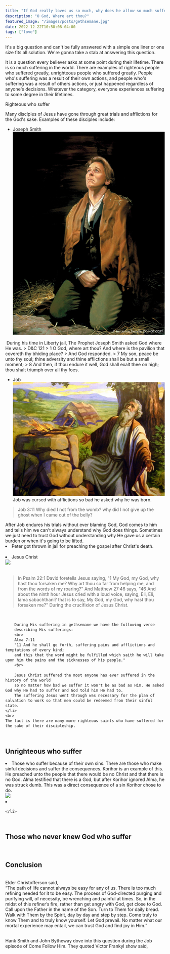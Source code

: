 ```yaml
---
title: "If God really loves us so much, why does he allow so much suffering?"
description: "O God, Where art thou?"
featured_image: "/images/posts/gethsemane.jpg"
date: 2022-12-22T10:58:08-04:00
tags: ["love"]
---
```



It's a big question and can't be fully answered with a simple one liner or one size fits all solution. 
We're gonna take a stab at answering this question. 

It is a question every believer asks at some point during their lifetime. 
There is so much suffering in the world. 
There are examples of righteous people who suffered greatly, unrighteous people who suffered greatly. 
People who's suffering was a result of their own actions, and people who's suffering was a result of others actions, 
or just happened regardless of anyone's decisions.
Whatever the category, everyone experiences suffering to some degree in their lifetimes. 

Righteous who suffer

Many disciples of Jesus have gone through great trials and afflictions for the God's sake. 
Examples of these disciples include: 

- Joseph Smith
![Joseph Smith](../../images/posts/liberty.jpeg)
<img src="" width="400" class="responsive">
During his time in Liberty jail, The Prophet Joseph Smith asked God where He was. 
> D&C 121
> 1 O God, where art thou? And where is the pavilion that covereth thy bhiding place?
> And God responded.
> 7 My son, peace be unto thy soul; thine adversity and thine afflictions shall be but a small moment;
> 8 And then, if thou endure it well, God shall exalt thee on high; thou shalt triumph over all thy foes.

- Job
![job](../../images/posts/job.jpg)
Job was cursed with afflictions so bad he asked why he was born.
<blockquote>
Job 3:11
Why died I not from the womb? why did I not give up the ghost when I came out of the belly?
</blockquote>
After Job endures his trials without ever blaming God, 
God comes to him and tells him we can't always understand why God does things.
Sometimes we just need to trust God without understanding why He gave us a certain burden or when it's going to be lifted.
    </li>
    <br>
    <li>
        Peter got thrown in jail for preaching the gospel after Christ's death.
    </li>
    <br>
    <li>
        Jesus Christ
        <br>
        <img src="/img/posts/gethsemane.jpg" width="400" class="responsive">
        <br>
        <br>
        <blockquote>
            <p>
                In Psalm 22:1 David foretells Jesus saying, 
                "1 My God, my God, why hast thou forsaken me? Why art thou so far from helping me, and from the words of my roaring?"
                And Matthew 27:46 says, "46 And about the ninth hour Jesus cried with a loud voice, saying, Eli, Eli, lama sabachthani?
                that is to say, My God, my God, why hast thou forsaken me?" During the crucifixion of Jesus Christ. 
            </p>
        </blockquote>
        <br>
        
        During His suffering in gethsemane we have the following verse 
        describing His sufferings:
        <br>
        Alma 7:11
        "11 And he shall go forth, suffering pains and afflictions and temptations of every kind; 
        and this that the word might be fulfilled which saith he will take upon him the pains and the sicknesses of his people."
        <br>

        Jesus Christ suffered the most anyone has ever suffered in the history of the world 
        so no matter how bad we suffer it won't be as bad as Him. He asked God why He had to suffer and God told him He had to. 
        The suffering Jesus went through was necessary for the plan of salvation to work so that men could be redeemed from their sinful state.
    </li>
    <br>
    The fact is there are many more righteous saints who have suffered for the sake of their discipleship. 

</ul>
<br>

<h2>Unrighteous who suffer</h2>
<lu>
    <li>
        Those who suffer because of their own sins. There are those who make sinful decisions and suffer the consequences. 
        Korihor is an example of this. He preached unto the people that there would be no Christ and that there is no God. 
        Alma testified that there is a God, but after Korihor ignored Alma, he was struck dumb. 
        This was a direct consequence of a sin Korihor chose to do. 
    </li>
    <img src="img/posts/alma.jpeg" class="responsive">
    <br>
    <li>
        
    </li>
</lu>

<br>
<h2>Those who never knew God who suffer</h2>

<br>
<h2>Conclusion</h2>
<br>
Elder Christofferson said, 
<br>
<q>The path of life cannot always be easy for any of us. There is too much refining needed for it to be easy. The process of God-directed purging and purifying will, of necessity, be wrenching and painful at times. 
So, in the midst of this refiner’s fire, rather than get angry with God, get close to God. Call upon the Father in the name of the Son. Turn to Them for daily bread. Walk with Them by the Spirit, day by day and step by step. Come truly to know Them and to truly know yourself. Let God prevail. 
No matter what our mortal experience may entail, we can trust God and find joy in Him.</q>
<br>
<br>

Hank Smith and John Bytheway dove into this question during the Job episode of Come Follow Him. They quoted Victor Frankyl show said, 
    

</html>